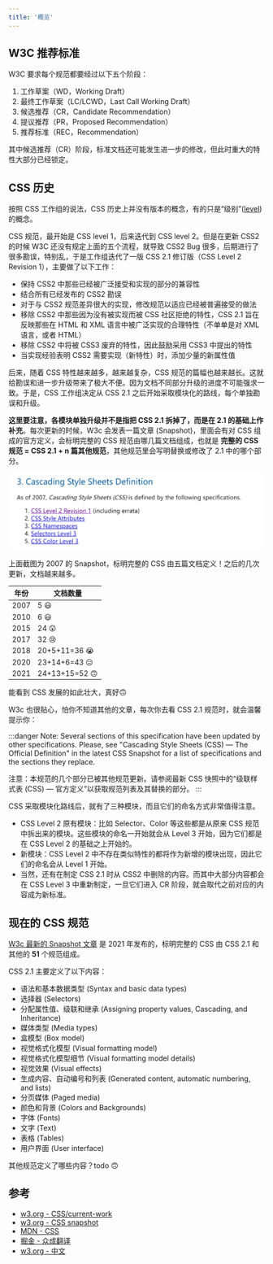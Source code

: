 ```yaml
---
title: '概览'
---
```


## W3C 推荐标准

W3C 要求每个规范都要经过以下五个阶段：

1. 工作草案（WD，Working Draft）
2. 最终工作草案（LC/LCWD，Last Call Working Draft）
3. 候选推荐（CR，Candidate Recommendation）
4. 提议推荐（PR，Proposed Recommendation）
5. 推荐标准（REC，Recommendation）

其中候选推荐（CR）阶段，标准文档还可能发生进一步的修改，但此时重大的特性大部分已经锁定。

## CSS 历史

按照 CSS 工作组的说法，CSS 历史上并没有版本的概念，有的只是“级别”([level](https://www.w3.org/TR/CSS/#css-levels)) 的概念。

CSS 规范，最开始是 CSS level 1，后来迭代到 CSS level 2。但是在更新 CSS2 的时候 W3C 还没有规定上面的五个流程，就导致 CSS2 Bug 很多，后期进行了很多勘误，特别乱，于是工作组迭代了一版 CSS 2.1 修订版（CSS Level 2 Revision 1），主要做了以下工作：

- 保持 CSS2 中那些已经被广泛接受和实现的部分的兼容性
- 结合所有已经发布的 CSS2 勘误
- 对于与 CSS2 规范差异很大的实现，修改规范以适应已经被普遍接受的做法
- 移除 CSS2 中那些因为没有被实现而被 CSS 社区拒绝的特性，CSS 2.1 旨在反映那些在 HTML 和 XML 语言中被广泛实现的合理特性（不单单是对 XML 语言，或者 HTML）
- 移除 CSS2 中将被 CSS3 废弃的特性，因此鼓励采用 CSS3 中提出的特性
- 当实现经验表明 CSS2 需要实现（新特性）时，添加少量的新属性值

后来，随着 CSS 特性越来越多，越来越复杂，CSS 规范的篇幅也越来越长。这就给勘误和进一步升级带来了极大不便。因为文档不同部分升级的进度不可能强求一致。于是，CSS 工作组决定从 CSS 2.1 之后开始采取模块化的路线，每个单独勘误和升级。

**这里要注意，各模块单独升级并不是指把 CSS 2.1 拆掉了，而是在 2.1 的基础上作补充**。每次更新的时候，W3c 会发表一篇文章 (Snapshot)，里面会有对 CSS 组成的官方定义，会标明完整的 CSS 规范由哪几篇文档组成，也就是 **完整的 CSS 规范 = CSS 2.1 + n 篇其他规范**，其他规范里会写明替换或修改了 2.1 中的哪个部分。

![](../../images/css/CSS-efinition-2007.png)

上面截图为 2007 的 Snapshot，标明完整的 CSS 由五篇文档定义！之后的几次更新，文档越来越多。

| 年份 | 文档数量      |
| ---- | ------------- |
| 2007 | 5 😃           |
| 2010 | 6 😃           |
| 2015 | 24 😲          |
| 2017 | 32 😢          |
| 2018 | 20+5+11=36  😭 |
| 2020 | 23+14+6=43  😑 |
| 2021 | 24+13+15=52 🙃 |

能看到 CSS 发展的如此壮大，真好🙃

W3c 也很贴心，怕你不知道其他的文章，每次你去看 CSS 2.1 规范时，就会温馨提示你：

:::danger
Note: Several sections of this specification have been updated by other specifications. Please, see "Cascading Style Sheets (CSS) — The Official Definition" in the latest CSS Snapshot for a list of specifications and the sections they replace.

注意：本规范的几个部分已被其他规范更新。请参阅最新 CSS 快照中的“级联样式表 (CSS) — 官方定义”以获取规范列表及其替换的部分。
:::

CSS 采取模块化路线后，就有了三种模块，而且它们的命名方式非常值得注意。

- CSS Level 2 原有模块：比如 Selector、Color 等这些都是从原来 CSS 规范中拆出来的模块。这些模块的命名一开始就会从 Level 3 开始，因为它们都是在 CSS Level 2 的基础之上开始的。
- 新模块：CSS Level 2 中不存在类似特性的都将作为新增的模块出现，因此它们的命名会从 Level 1 开始。
- 当然，还有在制定 CSS 2.1 时从 CSS2 中删除的内容。而其中大部分内容都会在 CSS Level 3 中重新制定，一旦它们进入 CR 阶段，就会取代之前对应的内容成为新标准。

## 现在的 CSS 规范

[W3c 最新的 Snapshot 文章](https://www.w3.org/TR/css-2021/#css) 是 2021 年发布的，标明完整的 CSS 由 CSS 2.1 和其他的 **51** 个规范组成。

CSS 2.1 主要定义了以下内容：

- 语法和基本数据类型 (Syntax and basic data types)
- 选择器 (Selectors)
- 分配属性值、级联和继承 (Assigning property values, Cascading, and Inheritance)
- 媒体类型 (Media types)
- 盒模型 (Box model)
- 视觉格式化模型 (Visual formatting model)
- 视觉格式化模型细节 (Visual formatting model details)
- 视觉效果 (Visual effects)
- 生成内容、自动编号和列表 (Generated content, automatic numbering, and lists)
- 分页媒体 (Paged media)
- 颜色和背景 (Colors and Backgrounds)
- 字体 (Fonts)
- 文字 (Text)
- 表格 (Tables)
- 用户界面 (User interface)

其他规范定义了哪些内容？todo 🙃

## 参考

- [w3.org - CSS/current-work](https://www.w3.org/Style/CSS/current-work)
- [w3.org - CSS snapshot](https://www.w3.org/TR/css-2017/)
- [MDN - CSS](https://developer.mozilla.org/zh-CN/docs/Web/CSS)
- [掘金 - 众成翻译](https://juejin.cn/post/6844903625353854989)
- [w3.org - 中文](http://www.ayqy.net/doc/css2-1/cover.html)
